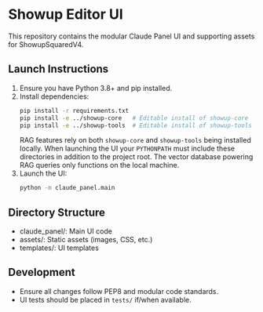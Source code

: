 # Showup Editor UI

This repository contains the modular Claude Panel UI and supporting assets for ShowupSquaredV4.

## Launch Instructions

1. Ensure you have Python 3.8+ and pip installed.
2. Install dependencies:
   ```sh
   pip install -r requirements.txt
   pip install -e ../showup-core   # Editable install of showup-core
   pip install -e ../showup-tools  # Editable install of showup-tools
   ```
   RAG features rely on both `showup-core` and `showup-tools` being installed
   locally. When launching the UI your `PYTHONPATH` must include these
   directories in addition to the project root. The vector database powering
   RAG queries only functions on the local machine.
3. Launch the UI:
   ```sh
   python -m claude_panel.main
   ```

## Directory Structure
- claude_panel/: Main UI code
- assets/: Static assets (images, CSS, etc.)
- templates/: UI templates

## Development
- Ensure all changes follow PEP8 and modular code standards.
- UI tests should be placed in `tests/` if/when available.
